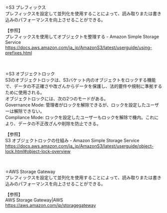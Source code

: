 ⚪︎S3 プレフィックス</br>
プレフィックスを設定して並列化を使用することによって、読み取りまたは書き込みのパフォーマンスを向上させることができる。</br>

【参照】</br>
プレフィックスを使用してオブジェクトを整理する - Amazon Simple Storage Service</br>
https://docs.aws.amazon.com/ja_jp/AmazonS3/latest/userguide/using-prefixes.html</br>
</br></br>

⚪︎S3 オブジェクトロック</br>
S3のオブジェクトロックは、S3バケット内のオブジェクトをロックする機能で、データの不正確さや改ざんからデータを保護し、法的要件や規制に準拠するために使用される。</br>
オブジェクトロックには、次の2つのモードがある。</br>
Governance Mode: 管理者がロックを解除できるが、ロックを設定したユーザーは解除できない。</br>
Compliance Mode: ロックを設定したユーザーもロックを解除で機内。これにより、データの不正改ざんや削除を防止できる。</br>

【参照】</br>
S3 オブジェクトロックの仕組み - Amazon Simple Storage Service</br>
https://docs.aws.amazon.com/ja_jp/AmazonS3/latest/userguide/object-lock.html#object-lock-overview</br>
</br></br>

⚪︎AWS Storage Gateway</br>
プレフィックスを設定して並列化を使用することによって、読み取りまたは書き込みのパフォーマンスを向上させることができる。</br>

【参照】</br>
AWS Storage Gateway|AWS</br>
https://aws.amazon.com/jp/storagegateway</br>
</br></br>
